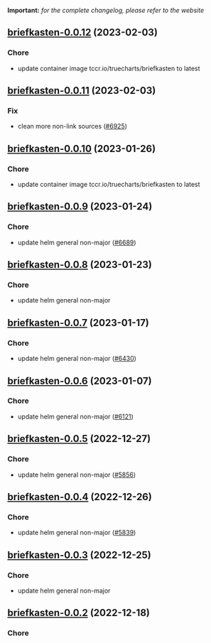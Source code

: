 **Important:**
*for the complete changelog, please refer to the website*




## [briefkasten-0.0.12](https://github.com/truecharts/charts/compare/briefkasten-0.0.11...briefkasten-0.0.12) (2023-02-03)

### Chore

- update container image tccr.io/truecharts/briefkasten to latest
  
  


## [briefkasten-0.0.11](https://github.com/truecharts/charts/compare/briefkasten-0.0.10...briefkasten-0.0.11) (2023-02-03)

### Fix

-  clean more non-link sources ([#6925](https://github.com/truecharts/charts/issues/6925))
  
  


## [briefkasten-0.0.10](https://github.com/truecharts/charts/compare/briefkasten-0.0.9...briefkasten-0.0.10) (2023-01-26)

### Chore

- update container image tccr.io/truecharts/briefkasten to latest
  
  


## [briefkasten-0.0.9](https://github.com/truecharts/charts/compare/briefkasten-0.0.8...briefkasten-0.0.9) (2023-01-24)

### Chore

- update helm general non-major ([#6689](https://github.com/truecharts/charts/issues/6689))
  
  


## [briefkasten-0.0.8](https://github.com/truecharts/charts/compare/briefkasten-0.0.7...briefkasten-0.0.8) (2023-01-23)

### Chore

- update helm general non-major
  
  


## [briefkasten-0.0.7](https://github.com/truecharts/charts/compare/briefkasten-0.0.6...briefkasten-0.0.7) (2023-01-17)

### Chore

- update helm general non-major ([#6430](https://github.com/truecharts/charts/issues/6430))
  
  


## [briefkasten-0.0.6](https://github.com/truecharts/charts/compare/briefkasten-0.0.5...briefkasten-0.0.6) (2023-01-07)

### Chore

- update helm general non-major ([#6121](https://github.com/truecharts/charts/issues/6121))
  
  


## [briefkasten-0.0.5](https://github.com/truecharts/charts/compare/briefkasten-0.0.4...briefkasten-0.0.5) (2022-12-27)

### Chore

- update helm general non-major ([#5856](https://github.com/truecharts/charts/issues/5856))
  
  


## [briefkasten-0.0.4](https://github.com/truecharts/charts/compare/briefkasten-0.0.3...briefkasten-0.0.4) (2022-12-26)

### Chore

- update helm general non-major ([#5839](https://github.com/truecharts/charts/issues/5839))
  
  


## [briefkasten-0.0.3](https://github.com/truecharts/charts/compare/briefkasten-0.0.2...briefkasten-0.0.3) (2022-12-25)

### Chore

- update helm general non-major
  
  


## [briefkasten-0.0.2](https://github.com/truecharts/charts/compare/briefkasten-0.0.1...briefkasten-0.0.2) (2022-12-18)

### Chore
